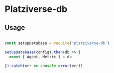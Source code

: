 # Platziverse-db

## Usage

```js

const setupDatabase = require('platziverse-db')

setupDatabase(config).then(db => {
  const { Agent, Metric } = db

}).catch(err => console.error(err))

```